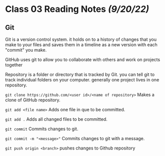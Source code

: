 # Class 03 Reading Notes *(9/20/22)*

## Git

Git is a version control system. it holds on to a history of changes that you make to your files and saves them in a timeline as a new version with each "commit" you make.

GitHub uses git to allow you to collaborate with others and work on projects together

Repository is a folder or directory that is tracked by Git. you can tell git to track individual folders on your computer. generally one project lives in one repository.

`git clone https://github.com/<user id>/<name of repository>` Makes a clone of GitHub repository.

`git add <file name>` Adds one file in que to be committed.

`git add .` Adds all changed files to be committed.

`git commit` Commits changes to git.

`git commit -m "<message>"` Commits changes to git with a message.

`git push origin <branch>` pushes changes to Github repository
